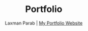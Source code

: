 <center> 
 
# Portfolio

<center>

Laxman Parab | [My Portfolio Website](https://laxmanparab.codes/)

</center>
